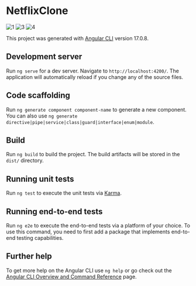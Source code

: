 # NetflixClone
![1](https://github.com/AbhinavPatel0208/NetflixClone/assets/71115461/6a7eacc1-b311-4c4b-b917-197af627fec5)
![3](https://github.com/AbhinavPatel0208/NetflixClone/assets/71115461/a8b8c3c5-1fe7-453b-b864-9aa893c628af)
![4](https://github.com/AbhinavPatel0208/NetflixClone/assets/71115461/96c76145-5e1d-4659-85b6-1b26e60b1e65)


This project was generated with [Angular CLI](https://github.com/angular/angular-cli) version 17.0.8.

## Development server

Run `ng serve` for a dev server. Navigate to `http://localhost:4200/`. The application will automatically reload if you change any of the source files.

## Code scaffolding

Run `ng generate component component-name` to generate a new component. You can also use `ng generate directive|pipe|service|class|guard|interface|enum|module`.

## Build

Run `ng build` to build the project. The build artifacts will be stored in the `dist/` directory.

## Running unit tests

Run `ng test` to execute the unit tests via [Karma](https://karma-runner.github.io).

## Running end-to-end tests

Run `ng e2e` to execute the end-to-end tests via a platform of your choice. To use this command, you need to first add a package that implements end-to-end testing capabilities.

## Further help

To get more help on the Angular CLI use `ng help` or go check out the [Angular CLI Overview and Command Reference](https://angular.io/cli) page.
